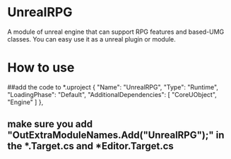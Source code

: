 # UnrealRPG
A module of unreal engine that can support RPG features and based-UMG classes.
You can easy use it as a unreal plugin or module.

# How to use

##add the code to *.uproject
		{
			"Name": "UnrealRPG",
			"Type": "Runtime",
			"LoadingPhase": "Default",
			"AdditionalDependencies": [
				"CoreUObject",
				"Engine"
			]
		},


## make sure you add "OutExtraModuleNames.Add("UnrealRPG");" in the *.Target.cs and *Editor.Target.cs